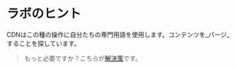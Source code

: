 # ラボのヒント

CDNはこの種の操作に自分たちの専門用語を使用します。コンテンツを_パージ_することを探しています。

> もっと必要ですか？こちらが[解決策](solution_jp.md)です。
